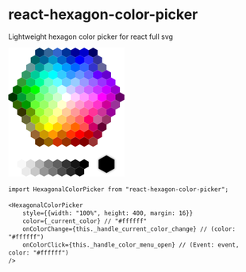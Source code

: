 # react-hexagon-color-picker

Lightweight hexagon color picker for react full svg

![Preview](https://raw.githubusercontent.com/crypto-red/react-hexagon-color-picker/master/public/hexagonal_color_picker_preview.png)

```
import HexagonalColorPicker from "react-hexagon-color-picker";

<HexagonalColorPicker
    style={{width: "100%", height: 400, margin: 16}}
    color={_current_color} // "#ffffff"
    onColorChange={this._handle_current_color_change} // (color: "#ffffff")
    onColorClick={this._handle_color_menu_open} // (Event: event, color: "#ffffff")
/>

```